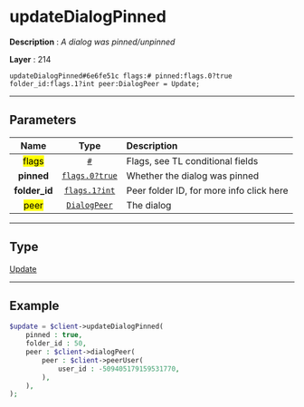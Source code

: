 # updateDialogPinned

**Description** : *A dialog was pinned/unpinned*

**Layer** : 214

```tl
updateDialogPinned#6e6fe51c flags:# pinned:flags.0?true folder_id:flags.1?int peer:DialogPeer = Update;
```

---

## Parameters

| Name | Type | Description |
| :---: | :---: | :--- |
| <mark>flags</mark> | [`#`](type/#) | Flags, see TL conditional fields |
| **pinned** | [`flags.0?true`](type/true) | Whether the dialog was pinned |
| **folder_id** | [`flags.1?int`](type/int) | Peer folder ID, for more info click here |
| <mark>peer</mark> | [`DialogPeer`](type/DialogPeer) | The dialog |

---

## Type

[Update](type/Update)

---

## Example

```php
$update = $client->updateDialogPinned(
	pinned : true,
	folder_id : 50,
	peer : $client->dialogPeer(
		peer : $client->peerUser(
			user_id : -509405179159531770,
		),
	),
);
```